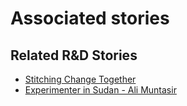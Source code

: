 # Associated stories

<!-- !!DO NOT REMOVE!! start autogenerated hyperlinks -->
## Related R&D Stories
- [Stitching Change Together](/RnD-Archive/stories/?doc=Explorers_PRY)
- [Experimenter in Sudan - Ali Muntasir](/RnD-Archive/stories/?doc=Experimenters_SDN)
<!-- !!DO NOT REMOVE!! end autogenerated hyperlinks -->